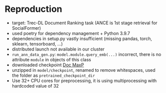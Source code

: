 # Reproduction

* target: Trec-DL Document Ranking task (ANCE is 1st stage retrieval for SocialFormer)
* used poetry for dependency management + Python 3.9.7
* dependencies in setup.py vastly insufficient (missing pandas, torch, sklearn, tensorboard, ...)
* distributed launch not available in our cluster
* `run_ann_data_gen.py`: `model.module.query_emb(...)` incorrect, there is no attribute `module` in objects of this class
* downloaded checkpoint [Doc MaxP](https://webdatamltrainingdiag842.blob.core.windows.net/semistructstore/OpenSource/Document_ANCE_MaxP_Checkpoint.zip)
* unzipped in `model/checkpoint`, renamed to remove whitespaces, used the folder as `pretrained_checkpoint_dir`
* Use 32+ CPU cores for preprocessing, it is using multiprocessing with hardcoded value of 32